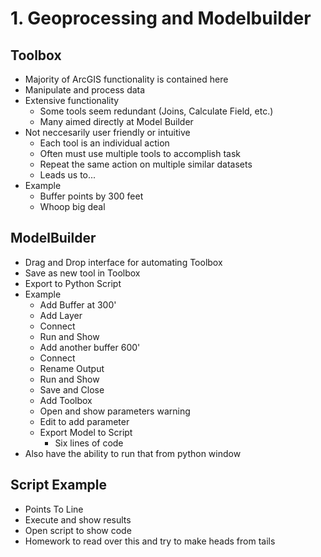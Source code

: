 # 1. Geoprocessing and Modelbuilder

## Toolbox

- Majority of ArcGIS functionality is contained here
- Manipulate and process data
- Extensive functionality
    - Some tools seem redundant (Joins, Calculate Field, etc.)
    - Many aimed directly at Model Builder
- Not neccesarily user friendly or intuitive
    - Each tool is an individual action
    - Often must use multiple tools to accomplish task
    - Repeat the same action on multiple similar datasets
    - Leads us to...
- Example
    - Buffer points by 300 feet
    - Whoop big deal

## ModelBuilder

- Drag and Drop interface for automating Toolbox
- Save as new tool in Toolbox
- Export to Python Script
- Example
    - Add Buffer at 300'
    - Add Layer
    - Connect
    - Run and Show
    - Add another buffer 600'
    - Connect
    - Rename Output
    - Run and Show
    - Save and Close
    - Add Toolbox
    - Open and show parameters warning
    - Edit to add parameter
    - Export Model to Script
        - Six lines of code
- Also have the ability to run that from python window

## Script Example

- Points To Line
- Execute and show results
- Open script to show code
- Homework to read over this and try to make heads from tails
